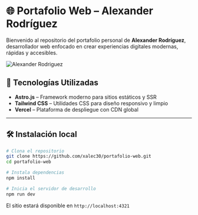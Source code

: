 # 🌐 Portafolio Web – Alexander Rodríguez

Bienvenido al repositorio del portafolio personal de **Alexander Rodríguez**, desarrollador web enfocado en crear experiencias digitales modernas, rápidas y accesibles.

![Alexander Rodriguez](https://drive.google.com/uc?id=1-zI3JBUMbZoZPu7hEkKqPohucChJj0oq)

## 🚀 Tecnologías Utilizadas

- **Astro.js** – Framework moderno para sitios estáticos y SSR
- **Tailwind CSS** – Utilidades CSS para diseño responsivo y limpio
- **Vercel** – Plataforma de despliegue con CDN global

---

## 🛠️ Instalación local

```bash
# Clona el repositorio
git clone https://github.com/xalec30/portafolio-web.git
cd portafolio-web

# Instala dependencias
npm install

# Inicia el servidor de desarrollo
npm run dev
```

El sitio estará disponible en `http://localhost:4321`

